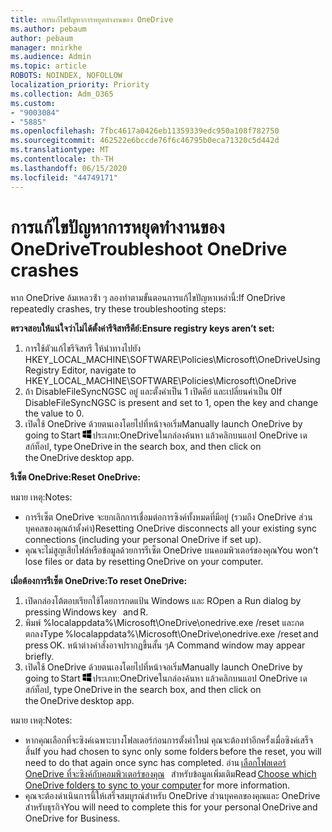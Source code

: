 ```yaml
---
title: การแก้ไขปัญหาการหยุดทํางานของ OneDrive
ms.author: pebaum
author: pebaum
manager: mnirkhe
ms.audience: Admin
ms.topic: article
ROBOTS: NOINDEX, NOFOLLOW
localization_priority: Priority
ms.collection: Adm_O365
ms.custom:
- "9003084"
- "5885"
ms.openlocfilehash: 7fbc4617a0426eb11359339edc950a108f782750
ms.sourcegitcommit: 462522e6bccde76f6c46795b0eca71320c5d442d
ms.translationtype: MT
ms.contentlocale: th-TH
ms.lasthandoff: 06/15/2020
ms.locfileid: "44749171"
---
```

# <a name="troubleshoot-onedrive-crashes"></a><span data-ttu-id="81d26-102">การแก้ไขปัญหาการหยุดทํางานของ OneDrive</span><span class="sxs-lookup"><span data-stu-id="81d26-102">Troubleshoot OneDrive crashes</span></span>

<span data-ttu-id="81d26-103">หาก OneDrive ล้มเหลวซ้ํา ๆ ลองทําตามขั้นตอนการแก้ไขปัญหาเหล่านี้:</span><span class="sxs-lookup"><span data-stu-id="81d26-103">If OneDrive repeatedly crashes, try these troubleshooting steps:</span></span>

<span data-ttu-id="81d26-104">**ตรวจสอบให้แน่ใจว่าไม่ได้ตั้งค่ารีจิสทรีคีย์:**</span><span class="sxs-lookup"><span data-stu-id="81d26-104">**Ensure registry keys aren’t set:**</span></span>

1. <span data-ttu-id="81d26-105">การใช้ตัวแก้ไขรีจิสทรี ให้นําทางไปยัง HKEY_LOCAL_MACHINE\SOFTWARE\Policies\Microsoft\OneDrive</span><span class="sxs-lookup"><span data-stu-id="81d26-105">Using Registry Editor, navigate to HKEY_LOCAL_MACHINE\SOFTWARE\Policies\Microsoft\OneDrive</span></span>
2. <span data-ttu-id="81d26-106">ถ้า DisableFileSyncNGSC อยู่ และตั้งค่าเป็น 1 เปิดคีย์ และเปลี่ยนค่าเป็น 0</span><span class="sxs-lookup"><span data-stu-id="81d26-106">If DisableFileSyncNGSC is present and set to 1, open the key and change the value to 0.</span></span>
3. <span data-ttu-id="81d26-107">เปิดใช้ OneDrive ด้วยตนเองโดยไปที่หน้าจอเริ่ม</span><span class="sxs-lookup"><span data-stu-id="81d26-107">Manually launch OneDrive by going to Start</span></span> ![กดแป้น Windows](data:image/png;base64,iVBORw0KGgoAAAANSUhEUgAAABEAAAAOCAYAAADJ7fe0AAAAAXNSR0IArs4c6QAAAARnQU1BAACxjwv8YQUAAAAJcEhZcwAADsQAAA7EAZUrDhsAAADxSURBVDhPY/wPBAx4wR+Gd6/fM7x9/ZTh9ZuXDGdPnWE4tH0rw/UHDxlaVp9kCDCSYWABKfv35wfD+/cfGV4+fcLw5uVjhlOXzzFsX/qWYebmZAZPWWOGO2DD8ACQS9Y3e4Bcg4Y9/t94fPa/CoY4Aq8/+xik/T8TkEMxGDyGgANWwSqeobvbGSyAADIM3BwCDKXd3QyfoCLoQEGAA0xTxSWjsYMJwLHjkruU4UXSJ4YnT54x3Dh/luHmjfMMmw9wMjCDlRAGBDPgjy8fGT5//8rw9P4Thge3zzNcvXmDYevmfQzXb1xlmH/0ATADyjAAAKdWkD3ZSwNeAAAAAElFTkSuQmCC)<span data-ttu-id="81d26-109">ประเภท:OneDriveในกล่องค้นหา แล้วคลิกบนแอป OneDrive เดสก์ท็อป</span><span class="sxs-lookup"><span data-stu-id="81d26-109">, type OneDrive in the search box, and then click on the OneDrive desktop app.</span></span>

<span data-ttu-id="81d26-110">**รีเซ็ต OneDrive:**</span><span class="sxs-lookup"><span data-stu-id="81d26-110">**Reset OneDrive:**</span></span>

<span data-ttu-id="81d26-111">หมาย เหตุ:</span><span class="sxs-lookup"><span data-stu-id="81d26-111">Notes:</span></span>

- <span data-ttu-id="81d26-112">การรีเซ็ต OneDrive จะยกเลิกการเชื่อมต่อการซิงค์ทั้งหมดที่มีอยู่ (รวมถึง OneDrive ส่วนบุคคลของคุณถ้าตั้งค่า)</span><span class="sxs-lookup"><span data-stu-id="81d26-112">Resetting OneDrive disconnects all your existing sync connections (including your personal OneDrive if set up).</span></span>
- <span data-ttu-id="81d26-113">คุณจะไม่สูญเสียไฟล์หรือข้อมูลด้วยการรีเซ็ต OneDrive บนคอมพิวเตอร์ของคุณ</span><span class="sxs-lookup"><span data-stu-id="81d26-113">You won't lose files or data by resetting OneDrive on your computer.</span></span>

<span data-ttu-id="81d26-114">**เมื่อต้องการรีเซ็ต OneDrive:**</span><span class="sxs-lookup"><span data-stu-id="81d26-114">**To reset OneDrive:**</span></span>

1. <span data-ttu-id="81d26-115">เปิดกล่องโต้ตอบเรียกใช้โดยการกดแป้น Windows และ R</span><span class="sxs-lookup"><span data-stu-id="81d26-115">Open a Run dialog by pressing Windows key    and R.</span></span>
2. <span data-ttu-id="81d26-116">พิมพ์ %localappdata%\Microsoft\OneDrive\onedrive.exe /reset และกด ตกลง</span><span class="sxs-lookup"><span data-stu-id="81d26-116">Type %localappdata%\Microsoft\OneDrive\onedrive.exe /reset and press OK.</span></span> <span data-ttu-id="81d26-117">หน้าต่างคําสั่งอาจปรากฏขึ้นสั้น ๆ</span><span class="sxs-lookup"><span data-stu-id="81d26-117">A Command window may appear briefly.</span></span>
3. <span data-ttu-id="81d26-118">เปิดใช้ OneDrive ด้วยตนเองโดยไปที่หน้าจอเริ่ม</span><span class="sxs-lookup"><span data-stu-id="81d26-118">Manually launch OneDrive by going to Start</span></span> ![กดแป้น Windows](data:image/png;base64,iVBORw0KGgoAAAANSUhEUgAAABEAAAAOCAYAAADJ7fe0AAAAAXNSR0IArs4c6QAAAARnQU1BAACxjwv8YQUAAAAJcEhZcwAADsQAAA7EAZUrDhsAAADxSURBVDhPY/wPBAx4wR+Gd6/fM7x9/ZTh9ZuXDGdPnWE4tH0rw/UHDxlaVp9kCDCSYWABKfv35wfD+/cfGV4+fcLw5uVjhlOXzzFsX/qWYebmZAZPWWOGO2DD8ACQS9Y3e4Bcg4Y9/t94fPa/CoY4Aq8/+xik/T8TkEMxGDyGgANWwSqeobvbGSyAADIM3BwCDKXd3QyfoCLoQEGAA0xTxSWjsYMJwLHjkruU4UXSJ4YnT54x3Dh/luHmjfMMmw9wMjCDlRAGBDPgjy8fGT5//8rw9P4Thge3zzNcvXmDYevmfQzXb1xlmH/0ATADyjAAAKdWkD3ZSwNeAAAAAElFTkSuQmCC)<span data-ttu-id="81d26-120">ประเภท:OneDriveในกล่องค้นหา แล้วคลิกบนแอป OneDrive เดสก์ท็อป</span><span class="sxs-lookup"><span data-stu-id="81d26-120">, type OneDrive in the search box, and then click on the OneDrive desktop app.</span></span>

<span data-ttu-id="81d26-121">หมาย เหตุ:</span><span class="sxs-lookup"><span data-stu-id="81d26-121">Notes:</span></span>

- <span data-ttu-id="81d26-122">หากคุณเลือกที่จะซิงค์เฉพาะบางโฟลเดอร์ก่อนการตั้งค่าใหม่ คุณจะต้องทําอีกครั้งเมื่อซิงค์เสร็จสิ้น</span><span class="sxs-lookup"><span data-stu-id="81d26-122">If you had chosen to sync only some folders before the reset, you will need to do that again once sync has completed.</span></span> <span data-ttu-id="81d26-123">อ่าน [เลือกโฟลเดอร์ OneDrive ที่จะซิงค์กับคอมพิวเตอร์ของคุณ](https://support.office.com/article/98b8b011-8b94-419b-aa95-a14ff2415e85)   สําหรับข้อมูลเพิ่มเติม</span><span class="sxs-lookup"><span data-stu-id="81d26-123">Read [Choose which OneDrive folders to sync to your computer](https://support.office.com/article/98b8b011-8b94-419b-aa95-a14ff2415e85) for more information.</span></span>
- <span data-ttu-id="81d26-124">คุณจะต้องดําเนินการนี้ให้เสร็จสมบูรณ์สําหรับ OneDrive ส่วนบุคคลของคุณและ OneDrive สําหรับธุรกิจ</span><span class="sxs-lookup"><span data-stu-id="81d26-124">You will need to complete this for your personal OneDrive and OneDrive for Business.</span></span>